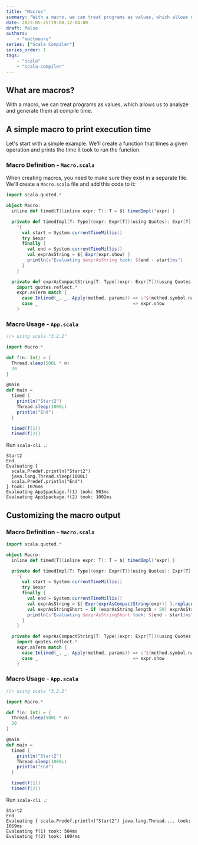 ```yaml
---
title: "Macros"
summary: "With a macro, we can treat programs as values, which allows us to analyze and generate them at compile time."
date: 2023-05-25T19:08:12-04:00
draft: false
authors:
    - "mattmoore"
series: ["Scala Compiler"]
series_order: 1
tags:
    - "scala"
    - "scala-compiler"
---
```


## What are macros?

With a macro, we can treat programs as values, which allows us to analyze and generate them at compile time.

## A simple macro to print execution time

Let's start with a simple example. We'll create a function that times a given operation and prints the time it took to run the function.

### Macro Definition - `Macro.scala`

When creating macros, you need to make sure they exist in a separate file. We'll create a `Macro.scala` file and add this code to it:

```scala
import scala.quoted.*

object Macro:
  inline def timed[T](inline expr: T): T = ${ timedImpl('expr) }

  private def timedImpl[T: Type](expr: Expr[T])(using Quotes): Expr[T] =
    '{
      val start = System.currentTimeMillis()
      try $expr
      finally {
        val end = System.currentTimeMillis()
        val exprAsString = ${ Expr(expr.show) }
        println(s"Evaluating $exprAsString took: ${end - start}ms")
      }
    }

  private def exprAsCompactString[T: Type](expr: Expr[T])(using Quotes): String =
    import quotes.reflect.*
    expr.asTerm match {
      case Inlined(_, _, Apply(method, params)) => s"${method.symbol.name}(${params.map(_.show).mkString(",")})"
      case _                                    => expr.show
    }
```

### Macro Usage - `App.scala`

```scala
//> using scala "3.2.2"

import Macro.*

def f(n: Int) = {
  Thread.sleep(500L * n)
  20
}

@main
def main =
  timed {
    println("Start2")
    Thread.sleep(1000L)
    println("End")
  }

  timed(f(1))
  timed(f(2))
```

Run `scala-cli .`:

```shell
Start2
End
Evaluating {
  scala.Predef.println("Start2")
  java.lang.Thread.sleep(1000L)
  scala.Predef.println("End")
} took: 1076ms
Evaluating App$package.f(1) took: 503ms
Evaluating App$package.f(2) took: 1002ms
```

## Customizing the macro output

### Macro Definition - `Macro.scala`

```scala
import scala.quoted.*

object Macro:
  inline def timed[T](inline expr: T): T = ${ timedImpl('expr) }

  private def timedImpl[T: Type](expr: Expr[T])(using Quotes): Expr[T] =
    '{
      val start = System.currentTimeMillis()
      try $expr
      finally {
        val end = System.currentTimeMillis()
        val exprAsString = ${ Expr(exprAsCompactString(expr)) }.replaceAll("\\s+", " ").trim()
        val exprAsStringShort = if (exprAsString.length > 50) exprAsString.take(50) + "..." else exprAsString
        println(s"Evaluating $exprAsStringShort took: ${end - start}ms")
      }
    }

  private def exprAsCompactString[T: Type](expr: Expr[T])(using Quotes): String =
    import quotes.reflect.*
    expr.asTerm match {
      case Inlined(_, _, Apply(method, params)) => s"${method.symbol.name}(${params.map(_.show).mkString(",")})"
      case _                                    => expr.show
    }
```

### Macro Usage - `App.scala`

```scala
//> using scala "3.2.2"

import Macro.*

def f(n: Int) = {
  Thread.sleep(500L * n)
  20
}

@main
def main =
  timed {
    println("Start2")
    Thread.sleep(1000L)
    println("End")
  }

  timed(f(1))
  timed(f(2))
```

Run `scala-cli .`:

```shell
Start2
End
Evaluating { scala.Predef.println("Start2") java.lang.Thread.... took: 1069ms
Evaluating f(1) took: 504ms
Evaluating f(2) took: 1004ms
```
